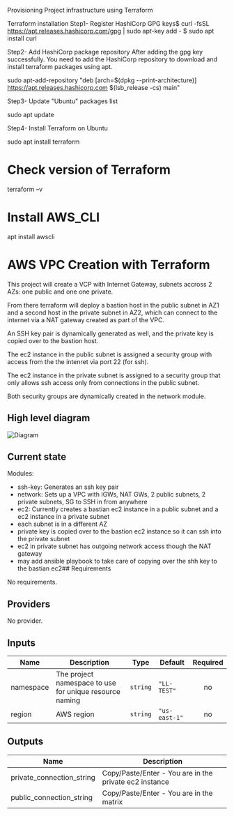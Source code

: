 Provisioning Project infrastructure using  Terraform


Terraform installation
Step1- Register HashiCorp GPG keys$ curl -fsSL https://apt.releases.hashicorp.com/gpg | sudo apt-key add -
$ sudo apt install curl

Step2- Add HashiCorp package repository
After adding the gpg key successfully. You need to add the HashiCorp repository to download and install terraform packages using apt.

sudo apt-add-repository "deb [arch=$(dpkg --print-architecture)] https://apt.releases.hashicorp.com $(lsb_release -cs) main"

Step3- Update "Ubuntu" packages list

sudo apt update

Step4- Install Terraform on Ubuntu

sudo apt install terraform

# Check version of Terraform 

terraform –v


# Install AWS_CLI
apt install awscli


# AWS VPC Creation with Terraform
This project will create a VCP with Internet Gateway, subnets accross 2 AZs: one public
and one one private.

From there terraform will deploy a bastion host in the public subnet in AZ1 and a second host
in the private subnet in AZ2, which can connect to the internet via a NAT gateway created
as part of the VPC.

An SSH key pair is dynamically generated as well, and the private key is copied over to the
bastion host.

The ec2 instance in the public subnet is assigned a security group with access from the 
the intenret via port 22 (for ssh).

The ec2 instance in the private subnet is assigned to a security group that only allows
ssh access only from connections in the public subnet.

Both security groups are dynamically created in the network module.

## High level diagram

![Diagram](img/demo-tform-aws-vpc.png)

## Current state

Modules:

- ssh-key: Generates an ssh key pair
- network: Sets up a VPC with IGWs, NAT GWs, 2 public subnets, 2 private subnets, SG to SSH in from anywhere
- ec2: Currently creates a bastian ec2 instance in a public subnet and a ec2 instance in a private subnet
- each subnet is in a different AZ
- private key is copied over to the bastion ec2 instance so it can ssh into the private subnet
- ec2 in private subnet has outgoing network access though the NAT gateway
- may add ansible playbook to take care of copying over the shh key to the bastian ec2## Requirements

No requirements.

## Providers

No provider.

## Inputs

| Name | Description | Type | Default | Required |
|------|-------------|------|---------|:--------:|
| namespace | The project namespace to use for unique resource naming | `string` | `"LL-TEST"` | no |
| region | AWS region | `string` | `"us-east-1"` | no |

## Outputs

| Name | Description |
|------|-------------|
| private\_connection\_string | Copy/Paste/Enter - You are in the private ec2 instance |
| public\_connection\_string | Copy/Paste/Enter - You are in the matrix |

